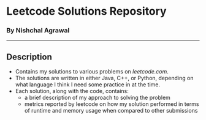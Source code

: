 # Leetcode Solutions Repository
### By Nishchal Agrawal
---
## Description
- Contains my solutions to various problems on *leetcode.com*.
- The solutions are written in either Java, C++, or Python, depending on what language I think I need some practice in at the time. 
- Each solution, along with the code, contains:
    - a brief description of my approach to solving the problem 
    - metrics reported by leetcode on how my solution performed in terms of runtime and memory usage when compared to other submissions